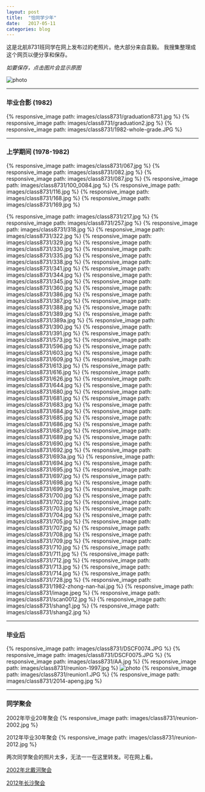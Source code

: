 ```yaml
---
layout: post
title:  "恰同学少年"
date:   2017-05-11
categories: blog 
---
```


这是北航8731班同学在网上发布过的老照片。绝大部分来自袁毅。
我搜集整理成这个网页以便分享和保存。

*如要保存，点击图片会显示原图*

![photo]({{site.url}}/images/class8731/1982-class-group-photo.jpg)


--------------------

### 毕业合影 (1982)

{% responsive_image path: images/class8731/graduation8731.jpg %}
{% responsive_image path: images/class8731/graduation2.jpg %}
{% responsive_image path: images/class8731/1982-whole-grade.JPG %}

--------------------

### 上学期间 (1978-1982)

{% responsive_image path: images/class8731/067.jpg %}
{% responsive_image path: images/class8731/082.jpg %}
{% responsive_image path: images/class8731/087.jpg %}
{% responsive_image path: images/class8731/100_0084.jpg %}
{% responsive_image path: images/class8731/116.jpg %}
{% responsive_image path: images/class8731/168.jpg %}
{% responsive_image path: images/class8731/169.jpg %}


{% responsive_image path: images/class8731/217.jpg %}
{% responsive_image path: images/class8731/257.jpg %}
{% responsive_image path: images/class8731/318.jpg %}
{% responsive_image path: images/class8731/322.jpg %}
{% responsive_image path: images/class8731/329.jpg %}
{% responsive_image path: images/class8731/330.jpg %}
{% responsive_image path: images/class8731/335.jpg %}
{% responsive_image path: images/class8731/338.jpg %}
{% responsive_image path: images/class8731/341.jpg %}
{% responsive_image path: images/class8731/344.jpg %}
{% responsive_image path: images/class8731/345.jpg %}
{% responsive_image path: images/class8731/360.jpg %}
{% responsive_image path: images/class8731/386.jpg %}
{% responsive_image path: images/class8731/387.jpg %}
{% responsive_image path: images/class8731/388.jpg %}
{% responsive_image path: images/class8731/389.jpg %}
{% responsive_image path: images/class8731/389a.jpg %}
{% responsive_image path: images/class8731/390.jpg %}
{% responsive_image path: images/class8731/391.jpg %}
{% responsive_image path: images/class8731/573.jpg %}
{% responsive_image path: images/class8731/596.jpg %}
{% responsive_image path: images/class8731/603.jpg %}
{% responsive_image path: images/class8731/609.jpg %}
{% responsive_image path: images/class8731/613.jpg %}
{% responsive_image path: images/class8731/616.jpg %}
{% responsive_image path: images/class8731/626.jpg %}
{% responsive_image path: images/class8731/644.jpg %}
{% responsive_image path: images/class8731/680.jpg %}
{% responsive_image path: images/class8731/681.jpg %}
{% responsive_image path: images/class8731/683.jpg %}
{% responsive_image path: images/class8731/684.jpg %}
{% responsive_image path: images/class8731/685.jpg %}
{% responsive_image path: images/class8731/686.jpg %}
{% responsive_image path: images/class8731/687.jpg %}
{% responsive_image path: images/class8731/689.jpg %}
{% responsive_image path: images/class8731/690.jpg %}
{% responsive_image path: images/class8731/692.jpg %}
{% responsive_image path: images/class8731/693a.jpg %}
{% responsive_image path: images/class8731/694.jpg %}
{% responsive_image path: images/class8731/695.jpg %}
{% responsive_image path: images/class8731/697.jpg %}
{% responsive_image path: images/class8731/698.jpg %}
{% responsive_image path: images/class8731/699.jpg %}
{% responsive_image path: images/class8731/700.jpg %}
{% responsive_image path: images/class8731/702.jpg %}
{% responsive_image path: images/class8731/703.jpg %}
{% responsive_image path: images/class8731/704.jpg %}
{% responsive_image path: images/class8731/705.jpg %}
{% responsive_image path: images/class8731/707.jpg %}
{% responsive_image path: images/class8731/708.jpg %}
{% responsive_image path: images/class8731/709.jpg %}
{% responsive_image path: images/class8731/710.jpg %}
{% responsive_image path: images/class8731/711.jpg %}
{% responsive_image path: images/class8731/712.jpg %}
{% responsive_image path: images/class8731/713.jpg %}
{% responsive_image path: images/class8731/714.jpg %}
{% responsive_image path: images/class8731/728.jpg %}
{% responsive_image path: images/class8731/1982-zhong-nan-hai.jpg %}
{% responsive_image path: images/class8731/image.jpeg %}
{% responsive_image path: images/class8731/scan0012.jpg %}
{% responsive_image path: images/class8731/shang1.jpg %}
{% responsive_image path: images/class8731/shang2.jpg %}

--------------------

### 毕业后

{% responsive_image path: images/class8731/DSCF0074.JPG %}
{% responsive_image path: images/class8731/DSCF0075.JPG %}
{% responsive_image path: images/class8731/AA.jpg %}
{% responsive_image path: images/class8731/reunion-1997.jpg %}
![photo]({{site.url}}/images/class8731/reunion-guo.JPG)
{% responsive_image path: images/class8731/reunion1.JPG %}
{% responsive_image path: images/class8731/2014-apeng.jpg %}

--------------------

### 同学聚会

2002年毕业20年聚会
{% responsive_image path: images/class8731/reunion-2002.jpg %}

2012年毕业30年聚会
{% responsive_image path: images/class8731/reunion-2012.jpg %}

两次同学聚会的照片太多，无法一一在这里转发。可在网上看。

[2002年北戴河聚会](http://photo.163.com/class8731/#m=1&aid=246139020&p=1)

[2012年长沙聚会](http://photo.163.com/class8731/#m=1&aid=245529033&p=1)

